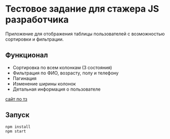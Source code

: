 # Тестовое задание для стажера JS разработчика

Приложение для отображения таблицы пользователей с возможностью сортировки и фильтрации.

## Функционал
- Сортировка по всем колонкам (3 состояния)
- Фильтрация по ФИО, возрасту, полу и телефону
- Пагинация
- Изменение ширины колонок
- Детальная информация о пользователе

[сайт по тз](https://darknessaloe.github.io/test-task/)

## Запуск
```bash
npm install
npm start

